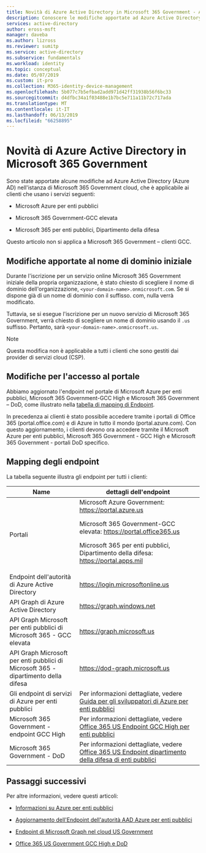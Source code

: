 ```yaml
---
title: Novità di Azure Active Directory in Microsoft 365 Government - Azure Active Directory | Microsoft Docs
description: Conoscere le modifiche apportate ad Azure Active Directory (Azure AD) nell'istanza di Microsoft 365 Government cloud, che potrebbe compromettere è.
services: active-directory
author: eross-msft
manager: daveba
ms.author: lizross
ms.reviewer: sumitp
ms.service: active-directory
ms.subservice: fundamentals
ms.workload: identity
ms.topic: conceptual
ms.date: 05/07/2019
ms.custom: it-pro
ms.collection: M365-identity-device-management
ms.openlocfilehash: 5b077c7b5efbad2add971d42ff31938b56f6bc33
ms.sourcegitcommit: d4dfbc34a1f03488e1b7bc5e711a11b72c717ada
ms.translationtype: MT
ms.contentlocale: it-IT
ms.lasthandoff: 06/13/2019
ms.locfileid: "66258895"
---
```

# <a name="whats-new-for-azure-active-directory-in-microsoft-365-government"></a>Novità di Azure Active Directory in Microsoft 365 Government

Sono state apportate alcune modifiche ad Azure Active Directory (Azure AD) nell'istanza di Microsoft 365 Government cloud, che è applicabile ai clienti che usano i servizi seguenti:

- Microsoft Azure per enti pubblici

- Microsoft 365 Government-GCC elevata

- Microsoft 365 per enti pubblici, Dipartimento della difesa

Questo articolo non si applica a Microsoft 365 Government – clienti GCC.

## <a name="changes-to-the-initial-domain-name"></a>Modifiche apportate al nome di dominio iniziale

Durante l'iscrizione per un servizio online Microsoft 365 Government iniziale della propria organizzazione, è stato chiesto di scegliere il nome di dominio dell'organizzazione, `<your-domain-name>.onmicrosoft.com`. Se si dispone già di un nome di dominio con il suffisso. com, nulla verrà modificato.

Tuttavia, se si esegue l'iscrizione per un nuovo servizio di Microsoft 365 Government, verrà chiesto di scegliere un nome di dominio usando il `.us` suffisso. Pertanto, sarà `<your-domain-name>.onmicrosoft.us`.

>[!Note]
>Questa modifica non è applicabile a tutti i clienti che sono gestiti dai provider di servizi cloud (CSP).

## <a name="changes-to-portal-access"></a>Modifiche per l'accesso al portale

Abbiamo aggiornato l'endpoint nel portale di Microsoft Azure per enti pubblici, Microsoft 365 Government-GCC High e Microsoft 365 Government – DoD, come illustrato nella [tabella di mapping di Endpoint](#endpoint-mapping).

In precedenza ai clienti è stato possibile accedere tramite i portali di Office 365 (portal.office.com) e di Azure in tutto il mondo (portal.azure.com). Con questo aggiornamento, i clienti devono ora accedere tramite il Microsoft Azure per enti pubblici, Microsoft 365 Government - GCC High e Microsoft 365 Government - portali DoD specifico.

## <a name="endpoint-mapping"></a>Mapping degli endpoint

La tabella seguente illustra gli endpoint per tutti i clienti:

| Name | dettagli dell'endpoint |
|------|------------------|
| Portali |Microsoft Azure Government: https://portal.azure.us<p>Microsoft 365 Government-GCC elevata: https://portal.office365.us<p>Microsoft 365 per enti pubblici, Dipartimento della difesa: https://portal.apps.mil |
| Endpoint dell'autorità di Azure Active Directory | https://login.microsoftonline.us |
| API Graph di Azure Active Directory | https://graph.windows.net |
| API Graph Microsoft per enti pubblici di Microsoft 365 - GCC elevata | https://graph.microsoft.us |
| API Graph Microsoft per enti pubblici di Microsoft 365 - dipartimento della difesa | https://dod-graph.microsoft.us |
| Gli endpoint di servizi di Azure per enti pubblici | Per informazioni dettagliate, vedere [Guida per gli sviluppatori di Azure per enti pubblici](https://docs.microsoft.com/azure/azure-government/documentation-government-developer-guide) |
| Microsoft 365 Government - endpoint GCC High | Per informazioni dettagliate, vedere [Office 365 US Endpoint GCC High per enti pubblici](https://docs.microsoft.com/office365/enterprise/office-365-u-s-government-gcc-high-endpoints) |
| Microsoft 365 Government - DoD | Per informazioni dettagliate, vedere [Office 365 US Endpoint dipartimento della difesa di enti pubblici](https://docs.microsoft.com/office365/enterprise/office-365-u-s-government-dod-endpoints) |

## <a name="next-steps"></a>Passaggi successivi

Per altre informazioni, vedere questi articoli:

- [Informazioni su Azure per enti pubblici](https://docs.microsoft.com/azure/azure-government/documentation-government-welcome)

- [Aggiornamento dell'Endpoint dell'autorità AAD Azure per enti pubblici](https://devblogs.microsoft.com/azuregov/azure-government-aad-authority-endpoint-update/)

- [Endpoint di Microsoft Graph nel cloud US Government](https://developer.microsoft.com/graph/blogs/new-microsoft-graph-endpoints-in-us-government-cloud/)

- [Office 365 US Government GCC High e DoD](https://docs.microsoft.com/office365/servicedescriptions/office-365-platform-service-description/office-365-us-government/gcc-high-and-dod)